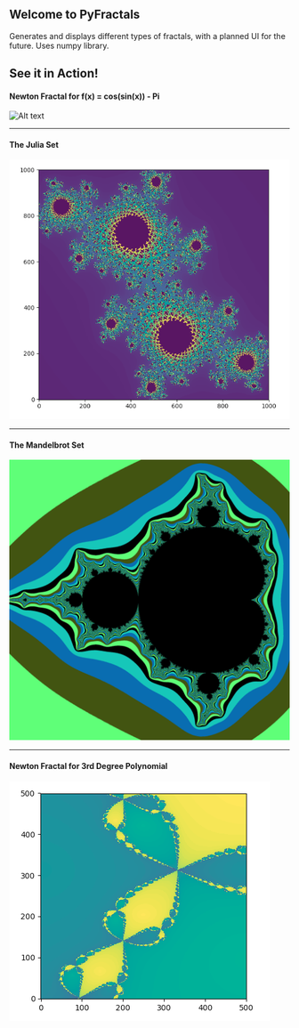 ## Welcome to PyFractals

Generates and displays different types of fractals, with a planned UI for the future.
Uses numpy library.

## See it in Action!

#### Newton Fractal for f(x) = cos(sin(x)) - Pi

![Alt text](/sample_pics/NewtonFractalTrigFuncRecolor.png?raw=true "Newton Fractal")

---

#### The Julia Set

![Alt text](/sample_pics/JuliaSet.png?raw=true "The Julia Set")

---

#### The Mandelbrot Set

![Alt text](/sample_pics/MandelbrotSetRecolor.png?raw=true "The Mandelbrot Set")

---

#### Newton Fractal for 3rd Degree Polynomial

![Alt text](/sample_pics/NewtonFractal.png?raw=true "Newton Fractal")
